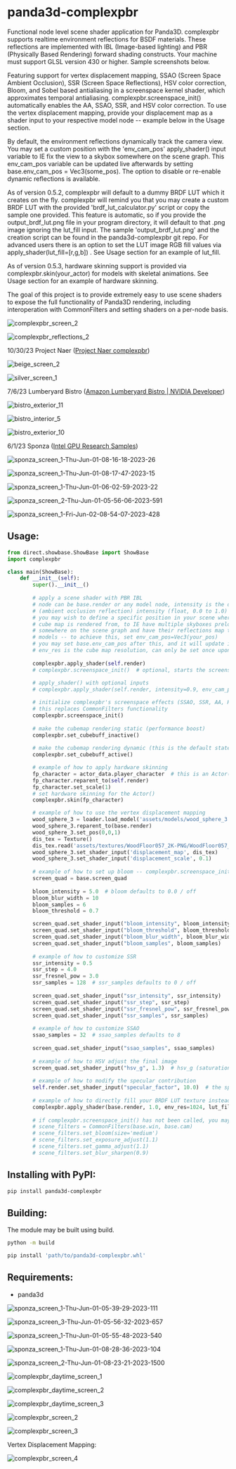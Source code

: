 # panda3d-complexpbr
Functional node level scene shader application for Panda3D. complexpbr supports realtime environment reflections for BSDF materials. These reflections are implemented with IBL (Image-based lighting) and PBR (Physically Based Rendering) forward shading constructs. Your machine must support GLSL version 430 or higher. Sample screenshots below.

Featuring support for vertex displacement mapping, SSAO (Screen Space Ambient Occlusion), SSR (Screen Space Reflections), HSV color correction, Bloom, and Sobel based antialiasing in a screenspace kernel shader, which approximates temporal antialiasing. complexpbr.screenspace_init() automatically enables the AA, SSAO, SSR, and HSV color correction. To use the vertex displacement mapping, provide your displacement map as a shader input to your respective model node -- example below in the Usage section.

By default, the environment reflections dynamically track the camera view. You may set a custom position with the 'env_cam_pos' apply_shader() input variable to IE fix the view to a skybox somewhere on the scene graph. This env_cam_pos variable can be updated live afterwards by setting base.env_cam_pos = Vec3(some_pos). The option to disable or re-enable dynamic reflections is available. 

As of version 0.5.2, complexpbr will default to a dummy BRDF LUT which it creates on the fly. complexpbr will remind you that you may create a custom BRDF LUT with the provided 'brdf_lut_calculator.py' script or copy the sample one provided. This feature is automatic, so if you provide the output_brdf_lut.png file in your program directory, it will default to that .png image ignoring the lut_fill input. The sample 'output_brdf_lut.png' and the creation script can be found in the panda3d-complexpbr git repo. For advanced users there is an option to set the LUT image RGB fill values via apply_shader(lut_fill=[r,g,b]) . See Usage section for an example of lut_fill.

As of version 0.5.3, hardware skinning support is provided via complexpbr.skin(your_actor) for models with skeletal animations. See Usage section for an example of hardware skinning.

The goal of this project is to provide extremely easy to use scene shaders to expose the full functionality of Panda3D rendering, including interoperation with CommonFilters and setting shaders on a per-node basis.

![complexpbr_screen_2](https://github.com/rayanalysis/panda3d-complexpbr/assets/3117958/a8a7d360-6b52-4fa8-91f8-31f052421043)
 
![complexpbr_reflections_2](https://github.com/rayanalysis/panda3d-complexpbr/assets/3117958/d6d3867a-6dfb-4512-8a79-de80bf35bc26)

10/30/23 Project Naer ([Project Naer complexpbr](https://github.com/rayanalysis/project-naer-complexpbr))

![beige_screen_2](https://github.com/rayanalysis/panda3d-complexpbr/assets/3117958/89428c83-5e6c-42d3-b30d-372e6ed8bd05)

![silver_screen_1](https://github.com/rayanalysis/panda3d-complexpbr/assets/3117958/478329ca-ba7c-4adf-b3a1-ae730bf54cc1)

7/6/23 Lumberyard Bistro ([Amazon Lumberyard Bistro | NVIDIA Developer](https://developer.nvidia.com/orca/amazon-lumberyard-bistro))

![bistro_exterior_11](https://github.com/rayanalysis/panda3d-complexpbr/assets/3117958/0cd476bb-d313-41f4-b5ea-d793589711e4)

![bistro_interior_5](https://github.com/rayanalysis/panda3d-complexpbr/assets/3117958/ad75afa7-e1ef-41ea-aae9-4bb1cea54135)

![bistro_exterior_10](https://github.com/rayanalysis/panda3d-complexpbr/assets/3117958/79df6bd6-14d8-4d19-ae5f-45c3418a7607)

6/1/23 Sponza ([Intel GPU Research Samples](https://www.intel.com/content/www/us/en/developer/topic-technology/graphics-research/samples.html))

![sponza_screen_1-Thu-Jun-01-08-16-18-2023-26](https://github.com/rayanalysis/panda3d-complexpbr/assets/3117958/5d6a603f-9da1-49a1-affb-042658f343ed)

![sponza_screen_1-Thu-Jun-01-08-17-47-2023-15](https://github.com/rayanalysis/panda3d-complexpbr/assets/3117958/7fffc0f4-75b3-476b-a328-127d231b9171)

![sponza_screen_1-Thu-Jun-01-06-02-59-2023-22](https://github.com/rayanalysis/panda3d-complexpbr/assets/3117958/913a5263-7750-47c1-b4c4-9f7dace84d6e)

![sponza_screen_2-Thu-Jun-01-05-56-06-2023-591](https://github.com/rayanalysis/panda3d-complexpbr/assets/3117958/b5055164-3235-48fa-86a7-0f6e3222b903)

![sponza_screen_1-Fri-Jun-02-08-54-07-2023-428](https://github.com/rayanalysis/panda3d-complexpbr/assets/3117958/7a5c3f1f-1bb9-4dec-9e92-92dc52f77f29)

## Usage:
```python
from direct.showbase.ShowBase import ShowBase
import complexpbr

class main(ShowBase):
    def __init__(self):
        super().__init__()
         
        # apply a scene shader with PBR IBL
        # node can be base.render or any model node, intensity is the desired AO
        # (ambient occlusion reflection) intensity (float, 0.0 to 1.0)
        # you may wish to define a specific position in your scene where the 
        # cube map is rendered from, to IE have multiple skyboxes preloaded
        # somewhere on the scene graph and have their reflections map to your
        # models -- to achieve this, set env_cam_pos=Vec3(your_pos)
        # you may set base.env_cam_pos after this, and it will update in realtime
        # env_res is the cube map resolution, can only be set once upon first call
        
        complexpbr.apply_shader(self.render)
        # complexpbr.screenspace_init()  # optional, starts the screenspace effects
        
        # apply_shader() with optional inputs
        # complexpbr.apply_shader(self.render, intensity=0.9, env_cam_pos=None, env_res=256, lut_fill=[1.0,0.0,0.0])

        # initialize complexpbr's screenspace effects (SSAO, SSR, AA, HSV color correction)
        # this replaces CommonFilters functionality
        complexpbr.screenspace_init()
        
        # make the cubemap rendering static (performance boost)
        complexpbr.set_cubebuff_inactive()
        
        # make the cubemap rendering dynamic (this is the default state)
        complexpbr.set_cubebuff_active()

        # example of how to apply hardware skinning
        fp_character = actor_data.player_character  # this is an Actor() model
        fp_character.reparent_to(self.render)
        fp_character.set_scale(1)
        # set hardware skinning for the Actor()
        complexpbr.skin(fp_character)

        # example of how to use the vertex displacement mapping
        wood_sphere_3 = loader.load_model('assets/models/wood_sphere_3.gltf')
        wood_sphere_3.reparent_to(base.render)
        wood_sphere_3.set_pos(0,0,1)
        dis_tex = Texture()
        dis_tex.read('assets/textures/WoodFloor057_2K-PNG/WoodFloor057_2K_Displacement.png')
        wood_sphere_3.set_shader_input('displacement_map', dis_tex)
        wood_sphere_3.set_shader_input('displacement_scale', 0.1)
        
        # example of how to set up bloom -- complexpbr.screenspace_init() must have been called first
        screen_quad = base.screen_quad
        
        bloom_intensity = 5.0  # bloom defaults to 0.0 / off
        bloom_blur_width = 10
        bloom_samples = 6
        bloom_threshold = 0.7

        screen_quad.set_shader_input("bloom_intensity", bloom_intensity)
        screen_quad.set_shader_input("bloom_threshold", bloom_threshold)
        screen_quad.set_shader_input("bloom_blur_width", bloom_blur_width)
        screen_quad.set_shader_input("bloom_samples", bloom_samples)
        
        # example of how to customize SSR
        ssr_intensity = 0.5  
        ssr_step = 4.0
        ssr_fresnel_pow = 3.0
        ssr_samples = 128  # ssr_samples defaults to 0 / off
        
        screen_quad.set_shader_input("ssr_intensity", ssr_intensity)
        screen_quad.set_shader_input("ssr_step", ssr_step)
        screen_quad.set_shader_input("ssr_fresnel_pow", ssr_fresnel_pow)
        screen_quad.set_shader_input("ssr_samples", ssr_samples)
        
        # example of how to customize SSAO
        ssao_samples = 32  # ssao_samples defaults to 8
        
        screen_quad.set_shader_input("ssao_samples", ssao_samples)
        
        # example of how to HSV adjust the final image
        screen_quad.set_shader_input("hsv_g", 1.3)  # hsv_g (saturation factor) defaults to 1.0
        
        # example of how to modify the specular contribution
        self.render.set_shader_input("specular_factor", 10.0)  # the specular_factor defaults to 1.0
        
        # example of how to directly fill your BRDF LUT texture instead of providing one in your game folder
        complexpbr.apply_shader(base.render, 1.0, env_res=1024, lut_fill=[1.0,0.0,0.0])  # lut_fill=[red, green, blue]
        
        # if complexpbr.screenspace_init() has not been called, you may use CommonFilters
        # scene_filters = CommonFilters(base.win, base.cam)
        # scene_filters.set_bloom(size='medium')
        # scene_filters.set_exposure_adjust(1.1)
        # scene_filters.set_gamma_adjust(1.1)
        # scene_filters.set_blur_sharpen(0.9)
```
## Installing with PyPI:
```bash
pip install panda3d-complexpbr
```

## Building:
The module may be built using build. 
```bash
python -m build
```
```bash
pip install 'path/to/panda3d-complexpbr.whl'
```

## Requirements:

- panda3d

![sponza_screen_1-Thu-Jun-01-05-39-29-2023-111](https://github.com/rayanalysis/panda3d-complexpbr/assets/3117958/f366077b-b6d6-4c4a-896d-f456a06a53d1)

![sponza_screen_3-Thu-Jun-01-05-56-32-2023-657](https://github.com/rayanalysis/panda3d-complexpbr/assets/3117958/23014163-4c7d-4a4d-9f6a-4b874ea364f2)

![sponza_screen_1-Thu-Jun-01-05-55-48-2023-540](https://github.com/rayanalysis/panda3d-complexpbr/assets/3117958/ef2a71c3-169b-428c-a1a9-378c8906c644)

![sponza_screen_1-Thu-Jun-01-08-28-36-2023-104](https://github.com/rayanalysis/panda3d-complexpbr/assets/3117958/4e40e642-f363-4328-bf99-4056f449e28a)

![sponza_screen_2-Thu-Jun-01-08-23-21-2023-1500](https://github.com/rayanalysis/panda3d-complexpbr/assets/3117958/9fbe97e8-d350-480e-bbca-9ef2d5a92b24)

![complexpbr_daytime_screen_1](https://user-images.githubusercontent.com/3117958/235431990-d8ea4364-2526-4739-963c-dce122815f2a.png)

![complexpbr_daytime_screen_2](https://user-images.githubusercontent.com/3117958/235431991-d1f40263-f442-46ed-98a7-056e6186c148.png)

![complexpbr_daytime_screen_3](https://user-images.githubusercontent.com/3117958/235432001-07091c4c-9bc1-4385-81d2-9d50c6fd61b9.png)

![complexpbr_screen_2](https://user-images.githubusercontent.com/3117958/234434099-c6add6ce-578c-4c03-a142-adcf955c14fc.png)

![complexpbr_screen_3](https://user-images.githubusercontent.com/3117958/234434136-9418663d-2304-451b-a318-d3cb4d945a8b.png)

Vertex Displacement Mapping:

![complexpbr_screen_4](https://user-images.githubusercontent.com/3117958/234434178-1e14fa32-2be4-4072-ae15-9ee235d8c036.png)

